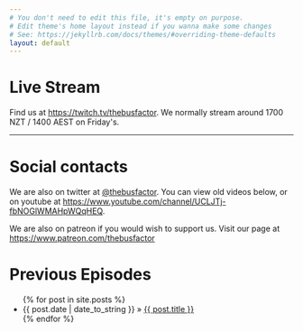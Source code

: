 ```yaml
---
# You don't need to edit this file, it's empty on purpose.
# Edit theme's home layout instead if you wanna make some changes
# See: https://jekyllrb.com/docs/themes/#overriding-theme-defaults
layout: default
---
```

<h1>Live Stream</h1>
<p>Find us at <a href="https://twitch.tv/thebusfactor">https://twitch.tv/thebusfactor</a>. We normally stream around 1700 NZT / 1400 AEST on Friday's.</p>

<!-- <iframe src="http://player.twitch.tv/?thebusfactor" height="200" width="200" scrolling="no" allowfullscreen="true"></iframe>. This is ugly so lets find a better way to embed it -->

<hr>

<h1>Social contacts</h1>
<p>We are also on twitter at <a href="https://twitter.com/thebusfactor">@thebusfactor</a>. You can view old videos below, or on youtube at <a href="https://www.youtube.com/channel/UCLJTj-fbNOGlWMAHpWQqHEQ">https://www.youtube.com/channel/UCLJTj-fbNOGlWMAHpWQqHEQ</a>.</p>
<p>We are also on patreon if you would wish to support us. Visit our page at <a href="https://www.patreon.com/thebusfactor">https://www.patreon.com/thebusfactor</a></p>
 

<h1>Previous Episodes</h1>

<ul class="posts">
  {% for post in site.posts %}
    <li><span>{{ post.date | date_to_string }}</span> &raquo; <a href=".{{ post.url }}">{{ post.title }}</a></li>
  {% endfor %}
</ul>
